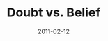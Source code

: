 ---
layout: message
category: message
series: "Heavy-Weights"
title: "Doubt vs. Belief"
date: 2011-02-12
program-description: "The age-old foes of Doubt and Belief will be taking center stage."
program: "http://www.crossroads.net/players/media/hq/02_12-13_11Program.pdf"
program-title: "Doubt vs. Belief - Program"
video-description: "The age-old foes of Doubt and Belief will be taking center stage."
video-title: "Doubt vs. Belief"
video: "https://s3.amazonaws.com/crossroadsvideomessages/heavyweights_01.mp4"
video-poster: "https://www.crossroads.net/uploadedfiles/heavyweights01still.jpg"
audio-description: "The age-old foes of Doubt and Belief will be taking center stage."
audio: "http://s3.amazonaws.com/crossroadsaudiomessages/heavyweights_01.mp3"
audio-title: "Doubt vs. Belief"
audio-duration: "39:27"
---